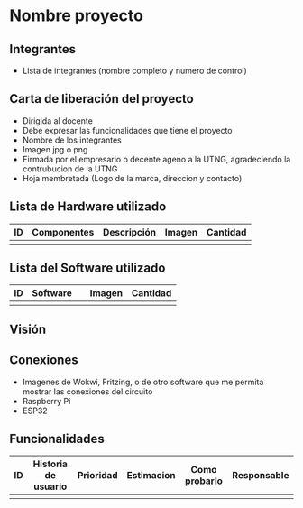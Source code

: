 # Nombre proyecto
## Integrantes
- Lista de integrantes (nombre completo y numero de control)
## Carta de liberación del proyecto
- Dirigida al docente
- Debe expresar las funcionalidades que tiene el proyecto
- Nombre de los integrantes
- Imagen jpg o png
- Firmada por el empresario o decente ageno a la UTNG, agradeciendo la contrubucion de la UTNG
- Hoja membretada (Logo de la marca, direccion y contacto)

## Lista de Hardware utilizado
| ID | Componentes | Descripción | Imagen | Cantidad |
|----|-------------|-------------|--------|----------|
|    |             |             |        |          |

## Lista del Software utilizado
| ID | Software |  | Imagen | Cantidad |
|----|----------|-------------|--------|----------|
|    |          |             |        |          |

## Visión

## Conexiones
- Imagenes de Wokwi, Fritzing, o de otro software que me permita mostrar las conexiones del circuito
- Raspberry Pi
- ESP32

## Funcionalidades
| ID | Historia de usuario | Prioridad | Estimacion | Como probarlo | Responsable |
|----|---------------------|-----------|------------|---------------|-------------|
|    |                     |           |            |               |             |
